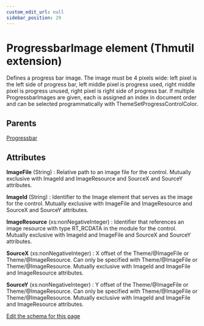 ```yaml
---
custom_edit_url: null
sidebar_position: 29
---
```

# ProgressbarImage element (Thmutil extension)
Defines a progress bar image. The image must be 4 pixels wide: left pixel is the left side of progress bar, left middle pixel is progress used, right middle pixel is progress unused, right pixel is right side of progress bar. If multiple ProgressbarImages are given, each is assigned an index in document order and can be selected programmatically with ThemeSetProgressControlColor.

## Parents
[Progressbar](progressbar.md)

## Attributes
**ImageFile** (String)
  : Relative path to an image file for the control. Mutually exclusive with ImageId and ImageResource and SourceX and SourceY attributes.

**ImageId** (String)
  : Identifier to the Image element that serves as the image for the control. Mutually exclusive with ImageFile and ImageResource and SourceX and SourceY attributes.

**ImageResource** (xs:nonNegativeInteger)
  : Identifier that references an image resource with type RT_RCDATA in the module for the control. Mutually exclusive with ImageId and ImageFile and SourceX and SourceY attributes.

**SourceX** (xs:nonNegativeInteger)
  : X offset of the Theme/@ImageFile or Theme/@ImageResource. Can only be specified with Theme/@ImageFile or Theme/@ImageResource. Mutually exclusive with ImageId and ImageFile and ImageResource attributes.

**SourceY** (xs:nonNegativeInteger)
  : Y offset of the Theme/@ImageFile or Theme/@ImageResource. Can only be specified with Theme/@ImageFile or Theme/@ImageResource. Mutually exclusive with ImageId and ImageFile and ImageResource attributes.


[Edit the schema for this page](https://github.com/wixtoolset/web/blob/master/src/xsd4/thmutil.xsd)
